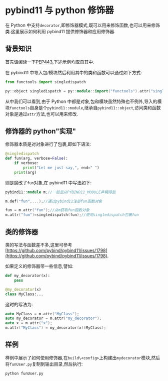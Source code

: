 # pybind11 与 python 修饰器

在 Python 中支持`decorator`,即修饰器模式,既可以用来修饰函数,也可以用来修饰类.这里展示如何利用 pybind11 提供修饰器和应用修饰器.

## 背景知识

首先请阅读一下[PEP443](https://www.python.org/dev/peps/pep-0443/),下述示例均取自其中.

在 pybind11 中导入包/模块然后利用其中的类和函数可以通过如下方式:

```python
from functools import singledispatch
```

```C++
py::object singledispatch = py::module::import("functools").attr("singledispatch");
```

从中我们可以看到,由于 Python 中都是对象,包和模块虽然特殊也不例外,导入的模块`functools`自身是个`pybind11::module`,继承自`pybind11::object`,访问类和函数对象是通过`attr`方法,也可以用来修改.

## 修饰器的 python"实现"

修饰器本质是对对象进行了包裹,即如下语法:

```python
@singledispatch
def fun(arg, verbose=False):
    if verbose:
        print("Let me just say,", end=" ")
    print(arg)
```

则是魔改了`fun`对象,在 pybind11 中写法如下:

```C++
pybind11::module m;//一般是从PYBIND11_MODULE声明得到

m.def("fun",...);//通过pybind11注册fun函数对象

fun = m.attr("fun");//从m获取fun函数对象
m.attr("fun")=singledispatch(fun);//使用singledispatch包裹fun
```

## 类的修饰器

类的写法与函数差不多,这里可参考[https://github.com/pybind/pybind11/issues/1798](https://github.com/pybind/pybind11/issues/1798).

如果定义的修饰器带一些信息,譬如:

```python
def my_decorator(x):
    pass

@my_decorator(x)
class MyClass:...
```

这时的写法为:

```C++
auto MyClass = m.attr("MyClass");
auto my_decorator = m.attr("my_decorator");
auto x = m.attr("x");
m.attr("MyClass") = my_decorator(x)(MyClass);
```

## 样例

样例中展示了如何使用修饰器,在`build\<config>`上构建出`mydecorator`模块,然后将`funUser.py`复制到输出目录,然后执行:

```python
python funUser.py
```
